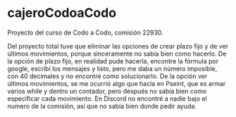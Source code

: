 # cajeroCodoaCodo
Proyecto del curso de Codo a Codo, comisión 22930.

Del proyecto total tuve que eliminar las opciones de crear plazo fijo y de ver últimos movimientos, porque sinceramente no sabía bien como hacerlo.
De la opción de plazo fijo, en realidad pude hacerla, encontre la fórmula por google, escribí los mensajes y listo, pero me daba un número imposible, con 40 decimales y no encontré como solucionarlo.
De la opción ver últimos movimientos, se me ocurrió algo que hacía en Pseint, que es armar varios while y dentro un contador, pero después no sabía bien como especificar cada movimiento.
En Discord no encontré a nadie bajo el numero de la comisión, así que no sabía bien donde pedir ayuda.
